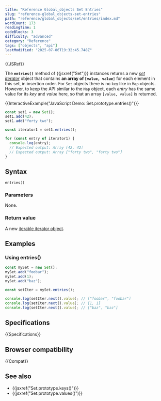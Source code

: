 ```yaml
---
title: "Reference Global_objects Set Entries"
slug: "reference-global_objects-set-entries"
path: "reference/global_objects/set/entries/index.md"
wordCount: 173
readingTime: 1
codeBlocks: 3
difficulty: "advanced"
category: "Reference"
tags: ["objects", "api"]
lastModified: "2025-07-06T19:32:45.748Z"
---
```



{{JSRef}}

The **`entries()`** method of {{jsxref("Set")}} instances returns a new _[set iterator](/en-US/docs/Web/JavaScript/Reference/Global_Objects/Iterator)_ object that contains **an array of `[value, value]`** for each element in this set, in insertion order. For `Set` objects there is no `key` like in `Map` objects. However, to keep the API similar to the `Map` object, each _entry_ has the same value for its _key_ and _value_ here, so that an array `[value, value]` is returned.

{{InteractiveExample("JavaScript Demo: Set.prototype.entries()")}}

```js interactive-example
const set1 = new Set();
set1.add(42);
set1.add("forty two");

const iterator1 = set1.entries();

for (const entry of iterator1) {
  console.log(entry);
  // Expected output: Array [42, 42]
  // Expected output: Array ["forty two", "forty two"]
}
```

## Syntax

```js-nolint
entries()
```

### Parameters

None.

### Return value

A new [iterable iterator object](/en-US/docs/Web/JavaScript/Reference/Global_Objects/Iterator).

## Examples

### Using entries()

```js
const mySet = new Set();
mySet.add("foobar");
mySet.add(1);
mySet.add("baz");

const setIter = mySet.entries();

console.log(setIter.next().value); // ["foobar", "foobar"]
console.log(setIter.next().value); // [1, 1]
console.log(setIter.next().value); // ["baz", "baz"]
```

## Specifications

{{Specifications}}

## Browser compatibility

{{Compat}}

## See also

- {{jsxref("Set.prototype.keys()")}}
- {{jsxref("Set.prototype.values()")}}
